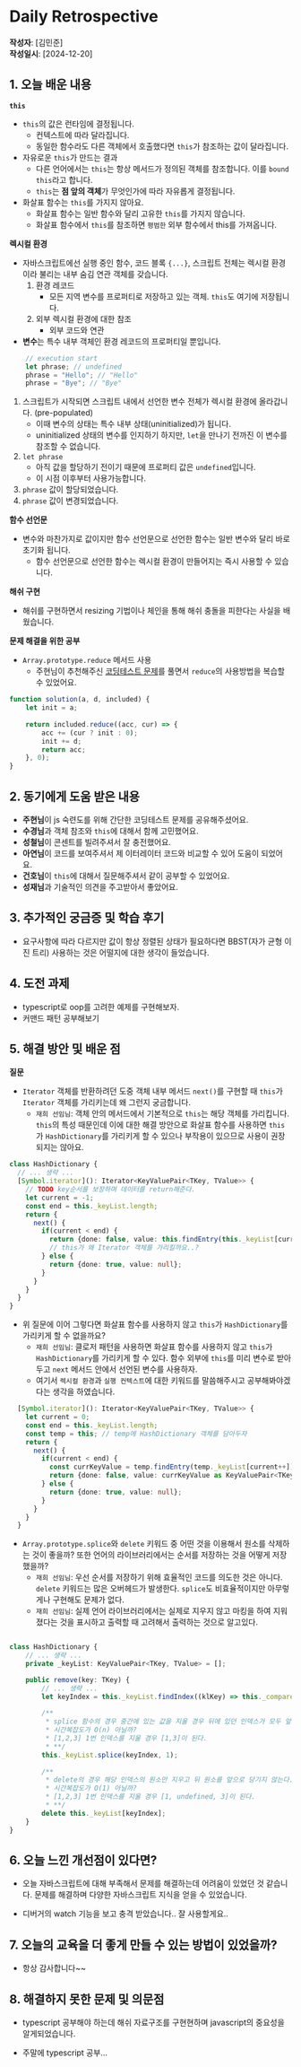 # Daily Retrospective

**작성자**: [김민준]  
**작성일시**: [2024-12-20]

## 1. 오늘 배운 내용

**`this`**
- `this`의 값은 런타임에 결정됩니다.
    - 컨텍스트에 따라 달라집니다.
    - 동일한 함수라도 다른 객체에서 호출했다면 `this`가 참조하는 값이 달라집니다.
- 자유로운 `this`가 만드는 결과
    - 다른 언어에서는 `this`는 항상 메서드가 정의된 객체를 참조합니다. 이를 `bound this`라고 합니다.
    - `this`는 **점 앞의 객체**가 무엇인가에 따라 자유롭게 결정됩니다. 
- 화살표 함수는 `this`를 가지지 않아요.
    - 화살표 함수는 일반 함수와 달리 고유한 `this`를 가지지 않습니다.
    - 화살표 함수에서 `this`를 참조하면 `평범한` 외부 함수에서 this를 가져옵니다.

**렉시컬 환경**
- 자바스크립트에선 실행 중인 함수, 코드 블록 `{...}`, 스크립트 전체는 렉시컬 환경이라 불리는 내부 숨김 연관 객체를 갖습니다.
    1. 환경 레코드
        - 모든 지역 변수를 프로퍼티로 저장하고 있는 객체. `this`도 여기에 저장됩니다.
    2. 외부 렉시컬 환경에 대한 참조
        - 외부 코드와 연관
- **변수**는 특수 내부 객체인 환경 레코드의 프로퍼티일 뿐입니다.

```javascript
    // execution start
    let phrase; // undefined
    phrase = "Hello"; // "Hello"
    phrase = "Bye"; // "Bye"
```
1. 스크립트가 시작되면 스크립트 내에서 선언한 변수 전체가 렉시컬 환경에 올라갑니다. (pre-populated)
    - 이때 변수의 상태는 특수 내부 상태(uninitialized)가 됩니다. 
    - uninitialized 상태의 변수를 인지하기 하지만, `let`을 만나기 전까진 이 변수를 참조할 수 없습니다.
2. `let phrase`
    - 아직 값을 할당하기 전이기 때문에 프로퍼티 값은 `undefined`입니다. 
    - 이 시점 이후부터 사용가능합니다.
3. `phrase` 값이 할당되었습니다.
4. `phrase` 값이 변경되었습니다.

**함수 선언문**
- 변수와 마찬가지로 값이지만 함수 선언문으로 선언한 함수는 일반 변수와 달리 바로 초기화 됩니다.
    - 함수 선언문으로 선언한 함수는 렉시컬 환경이 만들어지는 즉시 사용할 수 있습니다.

**해쉬 구현**
- 해쉬를 구현하면서 resizing 기법이나 체인을 통해 해쉬 충돌을 피한다는 사실을 배웠습니다.

**문제 해결을 위한 공부**
- `Array.prototype.reduce` 메서드 사용
    - 주현님이 추천해주신 [코딩테스트 문제](https://school.programmers.co.kr/learn/courses/30/lessons/181931?language=javascript)를 풀면서 `reduce`의 사용방법을 복습할 수 있었어요.

```javascript
function solution(a, d, included) {
    let init = a;
    
    return included.reduce((acc, cur) => {
        acc += (cur ? init : 0);
        init += d;
        return acc;
    }, 0);
}
```

## 2. 동기에게 도움 받은 내용

- **주현님**이 js 숙련도를 위해 간단한 코딩테스트 문제를 공유해주셨어요.
- **수경님**과 객체 참조와 `this`에 대해서 함께 고민했어요.
- **성철님**이 콘센트를 빌려주셔서 잘 충전했어요.
- **아연님**이 코드를 보여주셔서 제 이터레이터 코드와 비교할 수 있어 도움이 되었어요.
- **건호님**이 `this`에 대해서 질문해주셔서 같이 공부할 수 있었어요.
- **성재님**과 기술적인 의견을 주고받아서 좋았어요.

## 3. 추가적인 궁금증 및 학습 후기

- 요구사항에 따라 다르지만 값이 항상 정렬된 상태가 필요하다면 BBST(자가 균형 이진 트리) 사용하는 것은 어떨지에 대한 생각이 들었습니다.

## 4. 도전 과제

- typescript로 oop를 고려한 예제를 구현해보자.
- 커맨드 패턴 공부해보기

## 5. 해결 방안 및 배운 점

**질문**
- `Iterator` 객체를 반환하려던 도중 객체 내부 메서드 `next()`를 구현할 때 `this`가 `Iterator` 객체를 가리키는데 왜 그런지 궁금합니다.
    - `재희 선임님`: 객체 안의 메서드에서 기본적으로 `this`는 해당 객체를 가리킵니다. `this`의 특성 때문인데 이에 대한 해결 방안으로 화살표 함수를 사용하면 `this`가 `HashDictionary`를 가리키게 할 수 있으나 부작용이 있으므로 사용이 권장되지는 않아요.

```typescript
class HashDictionary {
  // ... 생략 ... 
  [Symbol.iterator](): Iterator<KeyValuePair<TKey, TValue>> {
    // TODO key순서를 보장하며 데이터를 return해준다.
    let current = -1;
    const end = this._keyList.length;
    return {
      next() {
        if(current < end) {
          return {done: false, value: this.findEntry(this._keyList[current++])};
          // this가 왜 Iterator 객체를 가리킬까요..?
        } else {
          return {done: true, value: null};
        }
      }
    }
  }
}
```

- 위 질문에 이어 그렇다면 화살표 함수를 사용하지 않고 `this`가 `HashDictionary`를 가리키게 할 수 없을까요?
    - `재희 선임님`: 클로저 패턴을 사용하면 화살표 함수를 사용하지 않고 `this`가 `HashDictionary`를 가리키게 할 수 있다. 함수 외부에 `this`를 미리 변수로 받아두고 `next` 메서드 안에서 선언된 변수를 사용하자.
    - 여기서 `렉시컬 환경`과 `실행 컨텍스트`에 대한 키워드를 말씀해주시고 공부해봐야겠다는 생각을 하였습니다.

```typescript
  [Symbol.iterator](): Iterator<KeyValuePair<TKey, TValue>> {
    let current = 0;
    const end = this._keyList.length;
    const temp = this; // temp에 HashDictionary 객체를 담아두자
    return {
      next() {
        if(current < end) {
          const currKeyValue = temp.findEntry(temp._keyList[current++]); // 외부 렉시컬 환경 참조
          return {done: false, value: currKeyValue as KeyValuePair<TKey, TValue>};
        } else {
          return {done: true, value: null};
        }
      }
    }
  }
```

- `Array.prototype.splice`와 `delete` 키워드 중 어떤 것을 이용해서 원소를 삭제하는 것이 좋을까? 또한 언어의 라이브러리에서는 순서를 저장하는 것을 어떻게 저장했을까?
    - `재희 선임님`: 우선 순서를 저장하기 위해 효율적인 코드를 의도한 것은 아니다. `delete` 키워드는 많은 오버헤드가 발생한다. `splice`도 비효율적이지만 아무렇게나 구현해도 문제가 없다. 
    - `재희 선임님`: 실제 언어 라이브러리에서는 실제로 지우지 않고 마킹을 하여 지워졌다는 것을 표시하고 출력할 때 고려해서 출력하는 것으로 알고있다.

```typescript

class HashDictionary {
    // ... 생략 ...
    private _keyList: KeyValuePair<TKey, TValue> = [];

    public remove(key: TKey) {
        // ... 생략 ...
        let keyIndex = this._keyList.findIndex((klKey) => this._comparer.equals(klKey, key));
    
        /**
         * splice 함수의 경우 중간에 있는 값을 지울 경우 뒤에 있던 인덱스가 모두 앞으로 당겨진다.
         * 시간복잡도가 O(n) 아닐까?
         * [1,2,3] 1번 인덱스를 지울 경우 [1,3]이 된다. 
         * **/
        this._keyList.splice(keyIndex, 1);
        
        /**
         * delete의 경우 해당 인덱스의 원소만 지우고 뒤 원소를 앞으로 당기지 않는다.
         * 시간복잡도가 O(1) 아닐까?
         * [1,2,3] 1번 인덱스를 지울 경우 [1, undefined, 3]이 된다.
         * **/
        delete this._keyList[keyIndex];
    }
}

```

## 6. 오늘 느낀 개선점이 있다면?

- 오늘 자바스크립트에 대해 부족해서 문제를 해결하는데 어려움이 있었던 것 같습니다. 문제를 해결하며 다양한 자바스크립트 지식을 얻을 수 있었습니다.

- 디버거의 watch 기능을 보고 충격 받았습니다.. 잘 사용할게요..

## 7. 오늘의 교육을 더 좋게 만들 수 있는 방법이 있었을까?

- 항상 감사합니다~~

## 8. 해결하지 못한 문제 및 의문점

- typescript 공부해야 하는데 해쉬 자료구조를 구현현하며 javascript의 중요성을 알게되었습니다.

- 주말에 typescript 공부...
